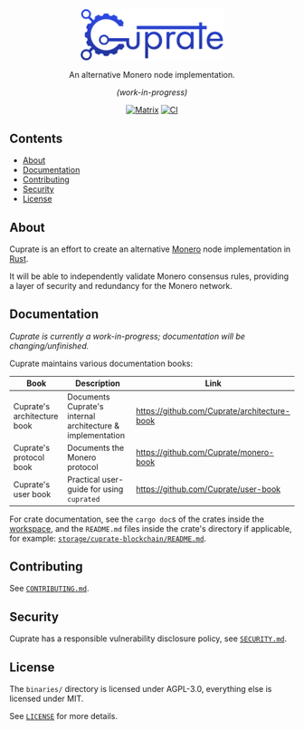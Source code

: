 <div align="center">
	<img src="misc/logo/wordmark/CuprateWordmark.svg" width="50%"/>

An alternative Monero node implementation.

_(work-in-progress)_

[![Matrix](https://img.shields.io/badge/Matrix-Cuprate-white?logo=matrix&labelColor=grey&logoColor=white)](https://matrix.to/#/#cuprate:monero.social) [![CI](https://github.com/Cuprate/cuprate/actions/workflows/ci.yml/badge.svg)](https://github.com/Cuprate/cuprate/actions/workflows/ci.yml)

</div>

## Contents
- [About](#about)
- [Documentation](#documentation)
- [Contributing](#contributing)
- [Security](#security)
- [License](#license)

<!--
TODO: add these sections someday.
- [Status](#status) // when we're near v1.0.0
- [Getting help](#getting-help) // issue tracker, user book, matrix channels, etc
- [Build](#build)
	- [Windows](#windows)
	- [macOS](#macOS)
	- [Linux](#Linux)
-->

## About
Cuprate is an effort to create an alternative [Monero](https://getmonero.org) node implementation in [Rust](http://rust-lang.org).

It will be able to independently validate Monero consensus rules, providing a layer of security and redundancy for the Monero network.

<!-- TOOD: add some details about what Cuprate is and is not, goals, status -->

## Documentation
_Cuprate is currently a work-in-progress; documentation will be changing/unfinished._

Cuprate maintains various documentation books:

| Book                        | Description                                                | Link |
|-----------------------------|------------------------------------------------------------|------|
| Cuprate's architecture book | Documents Cuprate's internal architecture & implementation | https://github.com/Cuprate/architecture-book
| Cuprate's protocol book     | Documents the Monero protocol                              | https://github.com/Cuprate/monero-book
| Cuprate's user book         | Practical user-guide for using `cuprated`                  | https://github.com/Cuprate/user-book

For crate documentation, see the `cargo doc`s of the crates inside the [workspace](Cargo.toml), and the `README.md` files inside the crate's directory if applicable, for example: [`storage/cuprate-blockchain/README.md`](storage/cuprate-blockchain/README.md).

## Contributing
See [`CONTRIBUTING.md`](CONTRIBUTING.md).

## Security
Cuprate has a responsible vulnerability disclosure policy, see [`SECURITY.md`](SECURITY.md).

## License
The `binaries/` directory is licensed under AGPL-3.0, everything else is licensed under MIT.

See [`LICENSE`](LICENSE) for more details.
